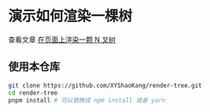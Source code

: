 # 演示如何渲染一棵树

查看文章 [在页面上渲染一颗 N 叉树](https://juejin.cn/post/7035877485023592485/)

## 使用本仓库

```sh
git clone https://github.com/XYShaoKang/render-tree.git
cd render-tree
pnpm install # 可以替换成 npm install 或者 yarn
```

